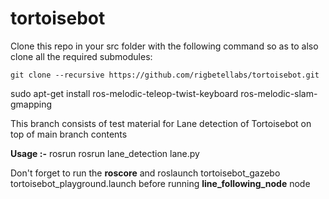 # tortoisebot

Clone this repo in your src folder with the following command so as to also clone all the required submodules:
```
git clone --recursive https://github.com/rigbetellabs/tortoisebot.git
```

sudo apt-get install ros-melodic-teleop-twist-keyboard ros-melodic-slam-gmapping


This branch consists of test material for Lane detection of Tortoisebot on top of main branch contents




**Usage :-**
rosrun rosrun lane_detection lane.py

Don't forget to run the **roscore** and roslaunch tortoisebot_gazebo tortoisebot_playground.launch before running **line_following_node** node 
